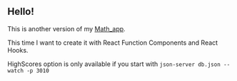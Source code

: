 ## Hello!

This is another version of my [Math_app](https://github.com/grzegorToSzaman/Math_app).

This time I want to create it with React Function Components and React Hooks.

HighScores option is only available if you start with `json-server db.json --watch -p 3010`